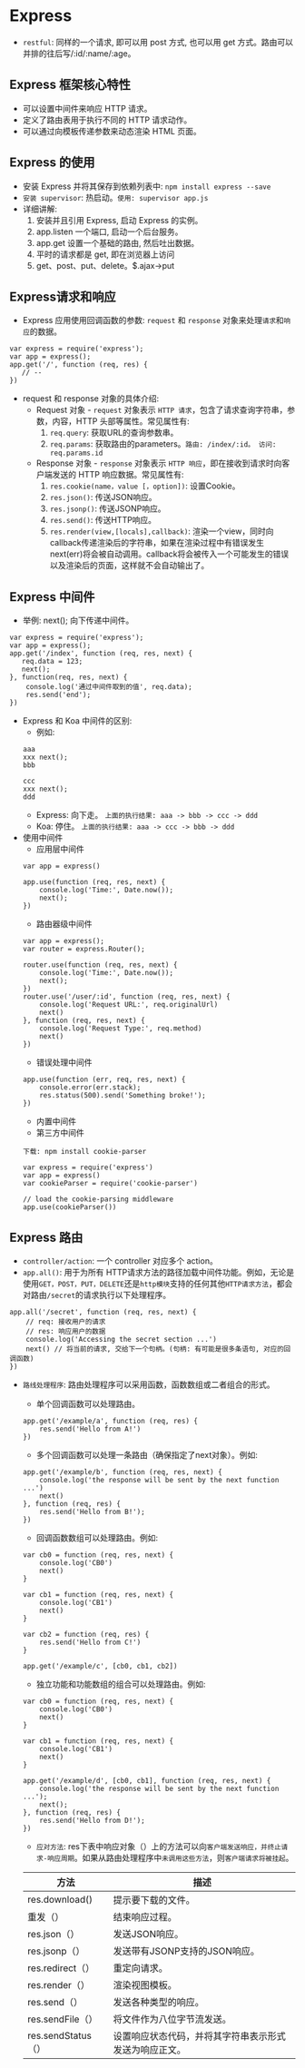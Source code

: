 # Express

* `restful`: 同样的一个请求, 即可以用 post 方式, 也可以用 get 方式。路由可以并排的往后写/:id/:name/:age。


## Express 框架核心特性
* 可以设置中间件来响应 HTTP 请求。
* 定义了路由表用于执行不同的 HTTP 请求动作。
* 可以通过向模板传递参数来动态渲染 HTML 页面。


## Express 的使用
* 安装 Express 并将其保存到依赖列表中: `npm install express --save`
* `安装 supervisor`: 热启动。`使用: supervisor app.js`
* 详细讲解:
    1. 安装并且引用 Express, 启动 Express 的实例。
    2. app.listen 一个端口, 启动一个后台服务。
    3. app.get 设置一个基础的路由, 然后吐出数据。
    4. 平时的请求都是 get, 即在浏览器上访问
    5. get、post、put、delete。$.ajax->put


## Express请求和响应
* Express 应用使用回调函数的参数: `request` 和 `response` 对象来处理`请求`和`响应`的数据。
```
var express = require('express');
var app = express();
app.get('/', function (req, res) {
   // --
})
```
* request 和 response 对象的具体介绍:
    * Request 对象 - `request` 对象表示 `HTTP 请求`，包含了请求查询字符串，参数，内容，HTTP 头部等属性。常见属性有:
        1. `req.query`: 获取URL的查询参数串。
        2. `req.params`: 获取路由的parameters。`路由: /index/:id。 访问: req.params.id`
    * Response 对象 - `response` 对象表示 `HTTP 响应`，即在接收到请求时向客户端发送的 HTTP 响应数据。常见属性有:
        1. `res.cookie(name，value [，option])`: 设置Cookie。
        2. `res.json()`: 传送JSON响应。
        3. `res.jsonp()`: 传送JSONP响应。
        4. `res.send()`: 传送HTTP响应。
        5. `res.render(view,[locals],callback)`: 渲染一个view，同时向callback传递渲染后的字符串，如果在渲染过程中有错误发生next(err)将会被自动调用。callback将会被传入一个可能发生的错误以及渲染后的页面，这样就不会自动输出了。


## Express 中间件
* 举例: next(); 向下传递中间件。
```
var express = require('express');
var app = express();
app.get('/index', function (req, res, next) {
   req.data = 123;
   next();
}, function(req, res, next) {
    console.log('通过中间件取到的值', req.data);
    res.send('end');
})
```
* Express 和 Koa 中间件的区别:
    * 例如: 
    ```
    aaa
    xxx next();
    bbb

    ccc
    xxx next();
    ddd
    ```
    * Express: 向下走。   `上面的执行结果: aaa -> bbb -> ccc -> ddd`
    * Koa: 停住。   `上面的执行结果: aaa -> ccc -> bbb -> ddd`
* 使用中间件
    * 应用层中间件
    ```
    var app = express()

    app.use(function (req, res, next) {
        console.log('Time:', Date.now());
        next();
    })
    ```
    * 路由器级中间件
    ```
    var app = express();
    var router = express.Router();

    router.use(function (req, res, next) {
        console.log('Time:', Date.now());
        next();
    })
    router.use('/user/:id', function (req, res, next) {
        console.log('Request URL:', req.originalUrl)
        next()
    }, function (req, res, next) {
        console.log('Request Type:', req.method)
        next()
    })
    ```
    * 错误处理中间件
    ```
    app.use(function (err, req, res, next) {
        console.error(err.stack);
        res.status(500).send('Something broke!');
    })
    ```
    * 内置中间件
    * 第三方中间件
    ```
    下载: npm install cookie-parser

    var express = require('express')
    var app = express()
    var cookieParser = require('cookie-parser')

    // load the cookie-parsing middleware
    app.use(cookieParser())
    ```

## Express 路由
* `controller/action`: 一个 controller 对应多个 action。
* `app.all()`: 用于为所有 HTTP请求方法的路径加载中间件功能。例如，无论是使用`GET，POST，PUT，DELETE`还是`http模块`支持的任何其他`HTTP请求方法`，都会对路由`/secret`的请求执行以下处理程序。
```
app.all('/secret', function (req, res, next) {
    // req: 接收用户的请求
    // res: 响应用户的数据
    console.log('Accessing the secret section ...')
    next() // 将当前的请求, 交给下一个句柄。(句柄: 有可能是很多条语句, 对应的回调函数)
})
```
* `路线处理程序`: 路由处理程序可以采用函数，函数数组或二者组合的形式。
    * 单个回调函数可以处理路由。
    ```
    app.get('/example/a', function (req, res) {
        res.send('Hello from A!')
    })  
    ```
    * 多个回调函数可以处理一条路由（确保指定了next对象）。例如:
    ```
    app.get('/example/b', function (req, res, next) {
        console.log('the response will be sent by the next function ...')
        next()
    }, function (req, res) {
        res.send('Hello from B!');
    })
    ```
    * 回调函数数组可以处理路由。例如:
    ```
    var cb0 = function (req, res, next) {
        console.log('CB0')
        next()
    }

    var cb1 = function (req, res, next) {
        console.log('CB1')
        next()
    }

    var cb2 = function (req, res) {
        res.send('Hello from C!')
    }

    app.get('/example/c', [cb0, cb1, cb2])
    ```
    * 独立功能和功能数组的组合可以处理路由。例如:
    ```
    var cb0 = function (req, res, next) {
        console.log('CB0')
        next()
    }

    var cb1 = function (req, res, next) {
        console.log('CB1')
        next()
    }

    app.get('/example/d', [cb0, cb1], function (req, res, next) {
        console.log('the response will be sent by the next function ...');
        next();
    }, function (req, res) {
        res.send('Hello from D!');
    })
    ```
    * `应对方法`: res下表中响应对象（）上的方法可以向`客户端发送响应，并终止请求-响应周期`。如果从路由处理程序中`未调用这些方法`，则`客户端请求将被挂起`。

    |  方法                  | 描述 |
    |  ----                 | ----  |
    | res.download()        |	提示要下载的文件。 |
    | 重发（）                |	结束响应过程。|
    | res.json（）            |	发送JSON响应。|
    | res.jsonp（）           |	发送带有JSONP支持的JSON响应。|
    | res.redirect（）      |	重定向请求。|
    | res.render（）        |	渲染视图模板。|
    | res.send（）          |	发送各种类型的响应。|
    | res.sendFile（）      |	将文件作为八位字节流发送。|
    | res.sendStatus（）    |	设置响应状态代码，并将其字符串表示形式发送为响应正文。|















